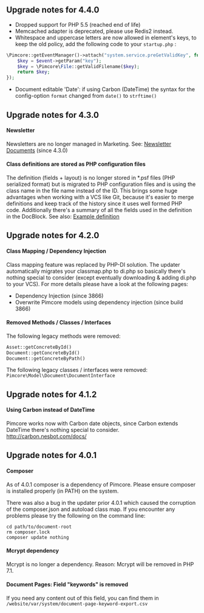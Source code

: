 ##  Upgrade notes for 4.4.0
- Dropped support for PHP 5.5 (reached end of life)
- Memcached adapter is deprecated, please use Redis2 instead. 
- Whitespace and uppercase letters are now allowed in element's keys, to keep the old policy, add the following code to your `startup.php` : 
```php 
\Pimcore::getEventManager()->attach("system.service.preGetValidKey", function (\Zend_EventManager_Event $event) {
    $key = $event->getParam("key");
    $key = \Pimcore\File::getValidFilename($key);
    return $key;
});
```
- Document editable 'Date': if using Carbon (DateTime) the syntax for the config-option `format` changed from `date()` to `strftime()`

## Upgrade notes for 4.3.0
#### Newsletter
Newsletters are no longer managed in Marketing. 
See: [Newsletter Documents](../../08_Tools_and_Features/19_Newsletter.md) (since 4.3.0) 

#### Class definitions are stored as PHP configuration files
The definition (fields + layout) is no longer stored in *.psf files (PHP serialized format) but is migrated to PHP configuration files and is using the class name in the file name instead of the ID. 
This brings some huge advantages when working with a VCS like Git, because it's easier to merge definitions and keep track of the history since it uses well formed PHP code. Additionally there's a summary of all the fields used in the definition in the DocBlock. 
See also: [Example definition](https://github.com/pimcore/pimcore/blob/master/website_demo/var/classes/definition_blogArticle.php)

## Upgrade notes for 4.2.0
#### Class Mapping / Dependency Injection
Class mapping feature was replaced by PHP-DI solution. The updater automatically migrates your classmap.php to di.php so basically there's nothing special to consider (except eventually downloading & adding di.php to your VCS). 
For more details please have a look at the following pages: 
- Dependency Injection (since 3866)
- Overwrite Pimcore models using dependency injection (since build 3866)

#### Removed Methods / Classes / Interfaces
The following legacy methods were removed: 
```php
Asset::getConcreteById()
Document::getConcreteById()
Document::getConcreteByPath()
```

The following legacy classes / interfaces were removed: 
`Pimcore\Model\Document\DocumentInterface`

## Upgrade notes for 4.1.2
#### Using Carbon instead of DateTime
Pimcore works now with Carbon date objects, since Carbon extends DateTime there's nothing special to consider.
http://carbon.nesbot.com/docs/ 

## Upgrade notes for 4.0.1
#### Composer
As of 4.0.1 composer is a dependency of Pimcore. Please ensure composer is installed properly (in PATH) on the system.  

There was also a bug in the updater prior 4.0.1 which caused the corruption of the composer.json and autoload class map.
If you encounter any problems please try the following on the command line:  
```
cd path/to/document-root
rm composer.lock
composer update nothing
``` 

#### Mcrypt  dependency
Mcrypt is no longer a dependency. Reason: Mcrypt will be removed in PHP 7.1.

#### Document Pages: Field "keywords" is removed
If you need any content out of this field, you can find them in `/website/var/system/document-page-keyword-export.csv`


